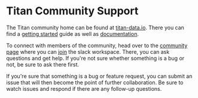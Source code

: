 # Titan Community Support

The Titan community home can be found at [titan-data.io](https://titan-data.io).
There you can find a [getting started](https://titan-data.io/getting-started)
guide as well as [documentation](https://titan-data.io/docs).

To connect with members of the community, head over to the
[community page](https://titan-data.io/community) where you can
[join](https://join.titan-data.io) the slack workspace. There, you can
ask questions and get help. If you're not sure whether something is a bug
or not, be sure to ask there first.

If you're sure that something is a bug or feature request, you can submit
an issue that will then become the point of further collaboration. Be sure
to watch issues and respond if there are any follow-up questions.
